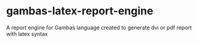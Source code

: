 gambas-latex-report-engine
==========================

A report engine for Gambas language created to generate dvi or pdf report with latex syntax
